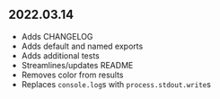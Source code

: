 ## 2022.03.14

- Adds CHANGELOG
- Adds default and named exports
- Adds additional tests
- Streamlines/updates README
- Removes color from results
- Replaces `console.log`s with `process.stdout.write`s
